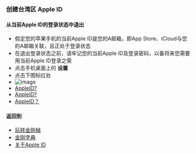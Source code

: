 ### 创建台湾区 Apple ID

#### 从当前Apple ID的登录状态中退出
- 假定您的苹果手机的当前Apple ID是您的A邮箱，即App Store、iCloud与您的A邮箱关联，且正处于登录状态
- 在退出登录状态之前，请牢记您的当前Apple ID及登录密码，以备将来您需要用当前Apple ID登录之需
- 点击手机桌面上的 <strong>设置</strong>
- 点击下图标红处
- ![image]()
- [AppleID?]()
- [AppleID?]()
- [AppleID？]()

#### 返回到
- [玩转金刚梯](https://github.com/a2zitpro/web/blob/master/LadderFree/A.md)
- [金刚字典](https://github.com/a2zitpro/web/blob/master/LadderFree/kkDictionary/KKDictionary.md)
- [关于Apple ID](https://github.com/a2zitpro/web/blob/master/LadderFree/kkDictionary/kkAppLadder/iOS/AppleIDList.md)
